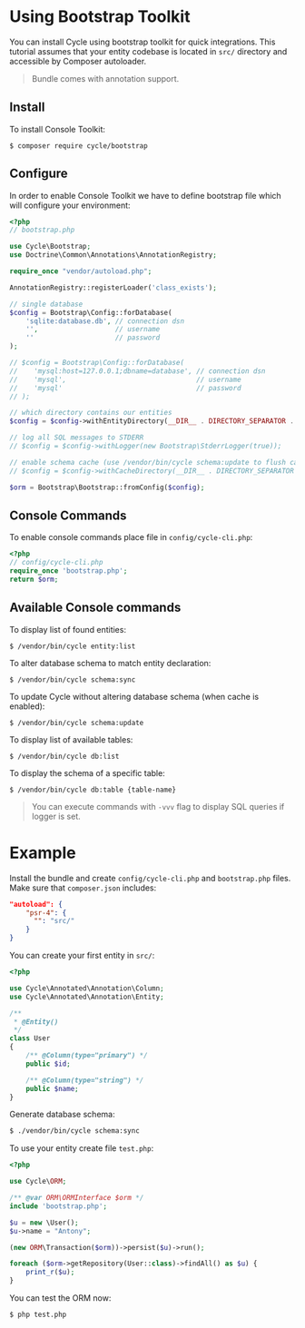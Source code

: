 # Using Bootstrap Toolkit
You can install Cycle using bootstrap toolkit for quick integrations. This tutorial assumes that your entity codebase is located in 
`src/` directory and accessible by Composer autoloader.

> Bundle comes with annotation support.

## Install
To install Console Toolkit:

```
$ composer require cycle/bootstrap
```

## Configure
In order to enable Console Toolkit we have to define bootstrap file which will configure your environment:

```php
<?php
// bootstrap.php

use Cycle\Bootstrap;
use Doctrine\Common\Annotations\AnnotationRegistry;

require_once "vendor/autoload.php";

AnnotationRegistry::registerLoader('class_exists');

// single database
$config = Bootstrap\Config::forDatabase(
    'sqlite:database.db', // connection dsn
    '',                   // username
    ''                    // password
);

// $config = Bootstrap\Config::forDatabase(
//    'mysql:host=127.0.0.1;dbname=database', // connection dsn
//    'mysql',                                // username
//    'mysql'                                 // password
// );

// which directory contains our entities
$config = $config->withEntityDirectory(__DIR__ . DIRECTORY_SEPARATOR . 'src');

// log all SQL messages to STDERR
// $config = $config->withLogger(new Bootstrap\StderrLogger(true));

// enable schema cache (use /vendor/bin/cycle schema:update to flush cache), keep commented to disable caching
// $config = $config->withCacheDirectory(__DIR__ . DIRECTORY_SEPARATOR . 'cache');

$orm = Bootstrap\Bootstrap::fromConfig($config);
```

## Console Commands
To enable console commands place file in `config/cycle-cli.php`:

```php
<?php
// config/cycle-cli.php
require_once 'bootstrap.php';
return $orm;
```

## Available Console commands
To display list of found entities:

```
$ /vendor/bin/cycle entity:list
```

To alter database schema to match entity declaration:

```
$ /vendor/bin/cycle schema:sync
```

To update Cycle without altering database schema (when cache is enabled):

```
$ /vendor/bin/cycle schema:update
```

To display list of available tables:
```
$ /vendor/bin/cycle db:list
```

To display the schema of a specific table:

```
$ /vendor/bin/cycle db:table {table-name}
```

> You can execute commands with `-vvv` flag to display SQL queries if logger is set.

# Example
Install the bundle and create `config/cycle-cli.php` and `bootstrap.php` files. Make sure that `composer.json` includes:

```json
"autoload": {
    "psr-4": {
      "": "src/"
    }
}
```

You can create your first entity in `src/`:

```php
<?php

use Cycle\Annotated\Annotation\Column;
use Cycle\Annotated\Annotation\Entity;

/**
 * @Entity()
 */
class User
{
    /** @Column(type="primary") */
    public $id;

    /** @Column(type="string") */
    public $name;
}
```

Generate database schema:

```bash
$ ./vendor/bin/cycle schema:sync
```

To use your entity create file `test.php`:

```php
<?php

use Cycle\ORM;

/** @var ORM\ORMInterface $orm */
include 'bootstrap.php';

$u = new \User();
$u->name = "Antony";

(new ORM\Transaction($orm))->persist($u)->run();

foreach ($orm->getRepository(User::class)->findAll() as $u) {
    print_r($u);
}
```

You can test the ORM now:

```bash
$ php test.php
```
